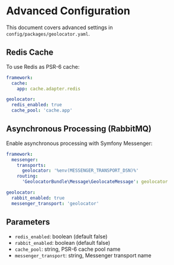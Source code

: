 # Advanced Configuration

This document covers advanced settings in `config/packages/geolocator.yaml`.

## Redis Cache

To use Redis as PSR-6 cache:

```yaml
framework:
  cache:
    app: cache.adapter.redis

geolocator:
  redis_enabled: true
  cache_pool: 'cache.app'
```

## Asynchronous Processing (RabbitMQ)

Enable asynchronous processing with Symfony Messenger:

```yaml
framework:
  messenger:
    transports:
      geolocator: '%env(MESSENGER_TRANSPORT_DSN)%'
    routing:
      'GeolocatorBundle\Message\GeolocateMessage': geolocator

geolocator:
  rabbit_enabled: true
  messenger_transport: 'geolocator'
```

## Parameters

- `redis_enabled`: boolean (default false)  
- `rabbit_enabled`: boolean (default false)  
- `cache_pool`: string, PSR-6 cache pool name  
- `messenger_transport`: string, Messenger transport name  
